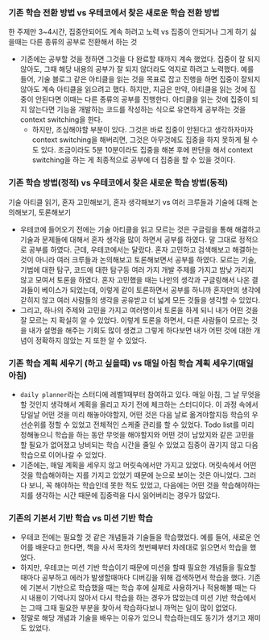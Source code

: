 ### 기존 학습 전환 방법 vs 우테코에서 찾은 새로운 학습 전환 방법

한 주제만 3~4시간, 집중안되어도 계속 하려고 노력 vs 집중이 안되거나 그게 하기 싫을때는 다른 종류의 공부로 전환해서 하는 것

- 기존에는 공부할 것을 정하면 그것을 다 완료할 때까지 계속 했었다. 집중이 잘 되지 않아도, 그때 해당 내용의 공부가 잘 되지 않더라도 억지로 하려고 노력했다. 예를 들어, 기술 블로그 같은 아티클을 읽는 것을 목표로 잡고 진행을 하면 집중이 잘되지 않아도 계속 아티클을 읽으려고 했다. 하지만, 지금은 만약, 아티클을 읽는 것에 집중이 안된다면 이때는 다른 종류의 공부를 진행한다. 아티클을 읽는 것에 집중이 되지 않는다면 기능을 개발하는 코드를 작성하는 식으로 유연하게 공부하는 것을 context switching을 한다.
  - 하지만, 조심해야할 부분이 있다. 그것은 바로 집중이 안된다고 생각하자마자 context switching을 해버리면, 그것은 아무것에도 집중을 하지 못하게 될 수도 있다. 조금이라도 5분 10분이라도 집중을 해본 후에 판단을 해서 context switching을 하는 게 최종적으로 공부에 더 집중을 할 수 있을 것이다.

### 기존 학습 방법(정적) vs 우테코에서 찾은 새로운 학습 방법(동적)

기술 아티클 읽기, 혼자 고민해보기, 혼자 생각해보기 vs 여러 크루들과 기술에 대해 논의해보기, 토론해보기

- 우테코에 들어오기 전에는 기술 아티클을 읽고 모르는 것은 구글링을 통해 해결하고 기술과 문제들에 대해서 혼자 생각을 많이 하면서 공부를 하였다. 말 그대로 정적으로 공부를 하였다. 근데, 우테코에서는 달랐다. 혼자 고민하고 검색해보고 해결하는 것이 아니라 여러 크루들과 논의해보고 토론해보면서 공부를 하였다. 모르는 기술, 기법에 대한 탐구, 코드에 대한 탐구등 여러 가지 개발 주제를 가지고 밤낮 가리지 않고 모여서 토론을 하였다. 혼자 고민했을 때는 나만의 생각과 구글링해서 나온 결과들이 베이스가 되었는데, 이렇게 같이 토론하면서 공부를 하니까 혼자만의 생각에 갇히지 않고 여러 사람들의 생각을 공유받고 더 넓게 모든 것들을 생각할 수 있었다.
- 그리고, 하나의 주제와 고민을 가지고 여러명이서 토론을 하게 되니 내가 어떤 것을 잘 모르는 지 확실히 알 수 있었다. 이렇게 토론을 하면서, 다른 사람들이 모르는 것을 내가 설명을 해주는 기회도 많이 생겼고 그렇게 하다보면 내가 어떤 것에 대한 개념이 정확하지 않았는 지 또한 알 수 있었다.

### 기존 학습 계획 세우기 (하고 싶을때) vs 매일 아침 학습 계획 세우기(매일 아침)

- `daily planner`라는 스터디에 레벨1때부터 참여하고 있다. 매일 아침, 그 날 무엇을 할 것인지 생각해서 계획을 올리고 자기 전에 체크하는 스터디이다. 이 과정 속에서 당일날 어떤 것을 미리 해놓아야할지, 어떤 것은 다음 날로 옮겨야할지등 학습의 우선순위를 정할 수 있었고 전체적인 스케줄 관리를 할 수 있었다. Todo list를 미리 정해놓으니 학습을 하는 동안 무엇을 해야할지와 어떤 것이 남았지와 같은 고민을 할 필요가 없어졌고 낭비되는 학습 시간을 줄일 수 있었고 집중이 끊기지 않고 다음 학습으로 이어나갈 수 있었다.
- 기존에는, 매일 계획을 세우지 않고 머릿속에서만 가지고 있었다. 머릿속에서 어떤 것을 학습해야하는 지를 가지고 있었기 때문에 눈으로 보이는 것은 아니었다. 그러다 보니, 꼭 해야하는 학습인데 못한 적도 있었고, 다음에는 어떤 것을 학습해야하는 지를 생각하는 시간 때문에 집중력을 다시 잃어버리는 경우가 많았다.

### 기존의 기본서 기반 학습 vs 미션 기반 학습

- 우테코 전에는 필요할 것 같은 개념들과 기술들을 학습했었다. 예를 들어, 새로운 언어를 배운다고 한다면, 책을 사서 목차의 첫번째부터 차례대로 읽으면서 학습을 했었다.
- 하지만, 우테코는 미션 기반 학습이기 때문에 미션을 할때 필요한 개념들을 필요할때마다 공부하고 에러가 발생할때마다 디버깅을 위해 검색하면서 학습을 했다. 기존에 기본서 기반으로 학습했을 때는 학습 후에 실제로 사용하거나 적용해볼 때는 다시 내용이 기억나지 않아서 다시 학습을 하는 경우가 많았는데 미션 기반 학습에서는 그때 그때 필요한 부분을 찾아서 학습하다보니 까먹는 일이 많이 없었다.
- 정말로 해당 개념과 기술을 배우는 이유가 있으니 학습하는데도 동기가 생기고 재미도 있었다.
